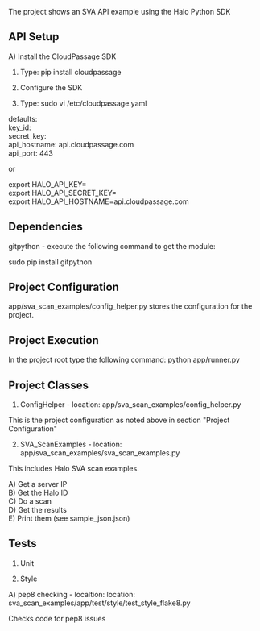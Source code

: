The project shows an SVA API example using the Halo Python SDK

API Setup
---------

A) Install the CloudPassage SDK
1) Type: pip install cloudpassage

2) Configure the SDK
1) Type: sudo vi /etc/cloudpassage.yaml

defaults:  
  key_id: <key>  
  secret_key: <secret>  
  api_hostname: api.cloudpassage.com  
  api_port: 443  

or

export HALO_API_KEY=<key>  
export HALO_API_SECRET_KEY=<secret>  
export HALO_API_HOSTNAME=api.cloudpassage.com

Dependencies
------------

gitpython - execute the following command to get the module:

sudo pip install gitpython  


Project Configuration
---------------------

app/sva_scan_examples/config_helper.py stores the configuration for the project.

Project Execution
-----------------

In the project root type the following command: python app/runner.py

Project Classes
---------------

1) ConfigHelper - location: app/sva_scan_examples/config_helper.py

This is the project configuration as noted above in section "Project Configuration"

2) SVA_ScanExamples - location: app/sva_scan_examples/sva_scan_examples.py

This includes Halo SVA scan examples.

A) Get a server IP  
B) Get the Halo ID  
C) Do a scan  
D) Get the results  
E) Print them (see sample_json.json)


Tests
-----

1) Unit


2) Style

A) pep8 checking - localtion: location: sva_scan_examples/app/test/style/test_style_flake8.py

Checks code for pep8 issues
